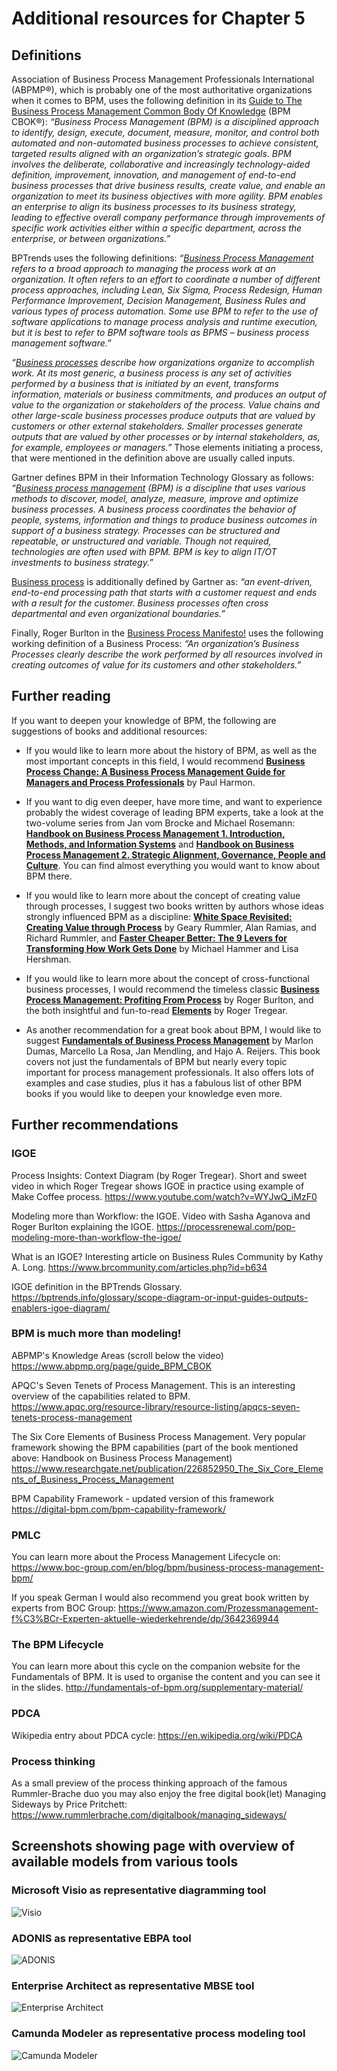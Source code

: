 # Additional resources for Chapter 5

## Definitions

Association of Business Process Management Professionals International (ABPMP®), which is probably one of the most authoritative organizations when it comes to BPM, uses the following definition in its [Guide to The Business Process Management Common Body Of Knowledge](https://www.abpmp.org/page/guide_BPM_CBOK) (BPM CBOK®): *“Business Process Management (BPM) is a disciplined approach to identify, design, execute, document, measure, monitor, and control both automated and non-automated business processes to achieve consistent, targeted results aligned with an organization’s strategic goals. BPM involves the deliberate, collaborative and increasingly technology-aided definition, improvement, innovation, and management of end-to-end business processes that drive business results, create value, and enable an organization to meet its business objectives with more agility. BPM enables an enterprise to align its business processes to its business strategy, leading to effective overall company performance through improvements of specific work activities either within a specific department, across the enterprise, or between organizations.”*

BPTrends uses the following definitions: *“[Business Process Management](https://bptrends.info/glossary/business-process-management-bpm/) refers to a broad approach to managing the process work at an organization. It often refers to an effort to coordinate a number of different process approaches, including Lean, Six Sigma, Process Redesign, Human Performance Improvement, Decision Management, Business Rules and various types of process automation. Some use BPM to refer to the use of software applications to manage process analysis and runtime execution, but it is best to refer to BPM software tools as BPMS – business process management software.”*

*“[Business processes](https://bptrends.info/glossary/business-process/) describe how organizations organize to accomplish work. At its most generic, a business process is any set of activities performed by a business that is initiated by an event, transforms information, materials or business commitments, and produces an output of value to the organization or stakeholders of the process. Value chains and other large-scale business processes produce outputs that are valued by customers or other external stakeholders. Smaller processes generate outputs that are valued by other processes or by internal stakeholders, as, for example, employees or managers.”* Those elements initiating a process, that were mentioned in the definition above are usually called inputs.

Gartner defines BPM in their Information Technology Glossary as follows: *“[Business process management](https://www.gartner.com/en/information-technology/glossary/business-process-management-bpm) (BPM) is a discipline that uses various methods to discover, model, analyze, measure, improve and optimize business processes. A business process coordinates the behavior of people, systems, information and things to produce business outcomes in support of a business strategy. Processes can be structured and repeatable, or unstructured and variable. Though not required, technologies are often used with BPM. BPM is key to align IT/OT investments to business strategy.”*

[Business process](https://www.gartner.com/en/information-technology/glossary/business-process) is additionally defined by Gartner as: *“an event-driven, end-to-end processing path that starts with a customer request and ends with a result for the customer. Business processes often cross departmental and even organizational boundaries.”*

Finally, Roger Burlton in the [Business Process Manifesto!](https://bptrends.info/resources/bp-manifesto/) uses the following working definition of a Business Process: *“An organization’s Business Processes clearly describe the work performed by all resources involved in creating outcomes of value for its customers and other stakeholders.”*

## Further reading

If you want to deepen your knowledge of BPM, the following are suggestions of books and additional resources:

* If you would like to learn more about the history of BPM, as well as the most important concepts in this field, I would recommend **[Business Process Change: A Business Process Management Guide for Managers and Process Professionals](https://www.amazon.com/Business-Process-Change-Management-Professionals-ebook/dp/B07P783B7J)** by Paul Harmon.

* If you want to dig even deeper, have more time, and want to experience probably the widest coverage of leading BPM experts, take a look at the two-volume series from Jan vom Brocke and Michael Rosemann: **[Handbook on Business Process Management 1. Introduction, Methods, and Information Systems](https://www.amazon.com/Handbook-Business-Process-Management-International-ebook/dp/B00S15QS4S)** and **[Handbook on Business Process Management 2. Strategic Alignment, Governance, People and Culture](https://www.amazon.com/Handbook-Business-Process-Management-International-ebook/dp/B00S16RLX4)**. You can find almost everything you would want to know about BPM there.

* If you would like to learn more about the concept of creating value through processes, I suggest two books written by authors whose ideas strongly influenced BPM as a discipline: **[White Space Revisited: Creating Value through Process](https://www.amazon.com/White-Space-Revisited-Creating-through-ebook/dp/B00316UN0M)** by Geary Rummler, Alan Ramias, and Richard Rummler, and **[Faster Cheaper Better: The 9 Levers for Transforming How Work Gets Done](https://www.amazon.com/Faster-Cheaper-Better-Levers-Transforming-ebook/dp/B003EVJK9Y)** by Michael Hammer and Lisa Hershman.

* If you would like to learn more about the concept of cross-functional business processes, I would recommend the timeless classic **[Business Process Management: Profiting From Process](https://www.amazon.com/Business-Process-Management-Profiting-White-ebook/dp/B004W25DGI)** by Roger Burlton, and the both insightful and fun-to-read **[Elements](https://tregearbpm.com/product/elements/)** by Roger Tregear.

* As another recommendation for a great book about BPM, I would like to suggest **[Fundamentals of Business Process Management](https://www.amazon.com/Fundamentals-Business-Process-Management-Marlon-ebook/dp/B07BP2X2M7)** by Marlon Dumas, Marcello La Rosa, Jan Mendling, and Hajo A. Reijers. This book covers not just the fundamentals of BPM but nearly every topic important for process management professionals. It also offers lots of examples and case studies, plus it has a fabulous list of other BPM books if you would like to deepen your knowledge even more.

## Further recommendations
### IGOE
Process Insights: Context Diagram (by Roger Tregear). Short and sweet video in which Roger Tregear shows IGOE in practice using example of Make Coffee process.
https://www.youtube.com/watch?v=WYJwQ_iMzF0

Modeling more than Workflow: the IGOE. Video with Sasha Aganova and Roger Burlton explaining the IGOE.
https://processrenewal.com/pop-modeling-more-than-workflow-the-igoe/

What is an IGOE? Interesting article on Business Rules Community by Kathy A. Long.
https://www.brcommunity.com/articles.php?id=b634

IGOE definition in the BPTrends Glossary.
https://bptrends.info/glossary/scope-diagram-or-input-guides-outputs-enablers-igoe-diagram/


### BPM is much more than modeling!
ABPMP's Knowledge Areas (scroll below the video)
https://www.abpmp.org/page/guide_BPM_CBOK

APQC's Seven Tenets of Process Management. This is an interesting overview of the capabilities related to BPM.
https://www.apqc.org/resource-library/resource-listing/apqcs-seven-tenets-process-management

The Six Core Elements of Business Process Management. Very popular framework showing the BPM capabilities (part of the book mentioned above: Handbook on Business Process Management)
https://www.researchgate.net/publication/226852950_The_Six_Core_Elements_of_Business_Process_Management

BPM Capability Framework - updated version of this framework
https://digital-bpm.com/bpm-capability-framework/

### PMLC
You can learn more about the Process Management Lifecycle on:
https://www.boc-group.com/en/blog/bpm/business-process-management-bpm/

If you speak German I would also recommend you great book written by experts from BOC Group:
https://www.amazon.com/Prozessmanagement-f%C3%BCr-Experten-aktuelle-wiederkehrende/dp/3642369944

### The BPM Lifecycle
You can learn more about this cycle on the companion website for the Fundamentals of BPM. It is used to organise the content and you can see it in the slides.
http://fundamentals-of-bpm.org/supplementary-material/

### PDCA
Wikipedia entry about PDCA cycle:
https://en.wikipedia.org/wiki/PDCA

### Process thinking
As a small preview of the process thinking approach of the famous Rummler-Brache duo you may also enjoy the free digital book(let) Managing Sideways by Price Pritchett:
https://www.rummlerbrache.com/digitalbook/managing_sideways/ 

## Screenshots showing page with overview of available models from various tools
### Microsoft Visio as representative diagramming tool
![Visio](Visio.png)

### ADONIS as representative EBPA tool
![ADONIS](ADONIS.png)

### Enterprise Architect as representative MBSE tool
![Enterprise Architect](Enterprise_Architect.png)

### Camunda Modeler as representative process modeling tool
![Camunda Modeler](Camunda_Modeler.png)






